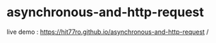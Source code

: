 # asynchronous-and-http-request
live demo : https://hit77ro.github.io/asynchronous-and-http-request /
